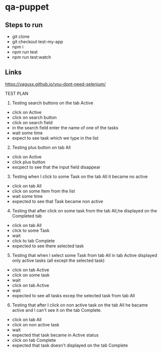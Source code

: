 # qa-puppet

## Steps to run

- git clone
- git checkout test-my-app
- npm i
- npm run test
- npm run test:watch

## Links

https://vagusx.github.io/you-dont-need-selenium/

TEST PLAN

1. Testing search buttons on the tab Active

- click on Active
- click on search button
- click on search field
- in the search field enter the name of one of the tasks
- wait some time
- expect to see task which we type in the list

2. Testing plus button on tab All

- click on Active
- click plus button
- excpect to see that the input field disappear

3. Testing when I click to some Task on the tab All it became no active

- click on tab All
- click on some Item from the list
- wait some time
- expected to see that Task became non active

4. Testing that after click on some task from the tab All,he displayed on the Completed tab

- click on tab All
- click to some Task
- wait
- click to tab Complete
- expected to see there selected task

5. Testing that when I select some Task from tab All in tab Active displayed only active tasks (all except the selected task)

- click on tab Active
- click on some task
- wait
- click on tab Active
- wait
- expected to see all tasks excep the selected task from tab All

6. Testing that after I click on non active task on the tab All he bacame active and I can't see it on the tab Complete.

- click on tab All
- click on non active task
- wait
- expected that task became in Active status
- click on tab Complete
- expected that task doesn't displayed on the tab Complete
